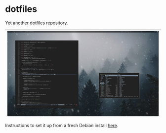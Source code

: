 # dotfiles

Yet another dotfiles repository.

| ![Preview](utils/etc/preview.png) |
--- |

Instructions to set it up from a fresh Debian install [here](utils/install/instructions.md).
